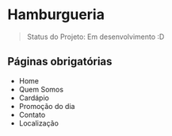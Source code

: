 # Hamburgueria 

> Status do Projeto: Em desenvolvimento :D


## Páginas obrigatórias 

- Home
- Quem Somos
- Cardápio
- Promoção do dia
- Contato
- Localização
